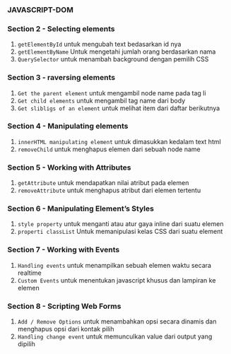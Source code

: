 ### JAVASCRIPT-DOM

### Section 2 - Selecting elements
1. `getElementById` untuk mengubah text bedasarkan id nya
2. `getElementByName` Untuk mengetahi jumlah orang berdasarkan nama
3. `QuerySelector` untuk menambah background dengan pemilih CSS

### Section 3 - raversing elements
1. `Get the parent element` untuk mengambil node name pada tag li
2. `Get child elements` untuk mengambil tag name dari body
3. `Get slibligs of an element` untuk melihat item dari daftar berikutnya

### Section 4 - Manipulating elements
1. `innerHTML manipulating element` untuk dimasukkan kedalam text html
2. `removeChild` untuk menghapus elemen dari sebuah node name

### Section 5 - Working with Attributes
1. `getAttribute` untuk mendapatkan nilai atribut pada elemen
2. `removeAttribute` untuk menghapus atribut dari elemen tertentu

### Section 6 - Manipulating Element’s Styles
1. `style property` untuk menganti atau atur gaya inline dari suatu elemen
2. `properti classList` Untuk memanipulasi kelas CSS dari suatu element

### Section 7 - Working with Events
1. `Handling events` untuk menampilkan sebuah elemen waktu secara realtime
2. `Custom Events` untuk menentukan javascript khusus dan lampiran ke elemen

### Section 8 - Scripting Web Forms
1. `Add / Remove Options` untuk menambahkan opsi secara dinamis dan menghapus opsi dari kontak pilih
2. `Handling change event` untuk memunculkan value dari output yang dipilih 

